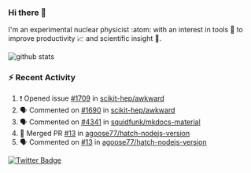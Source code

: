### Hi there 👋 

I'm an experimental nuclear physicist :atom: with an interest in tools :wrench: to improve productivity :chart_with_upwards_trend: and scientific insight :telescope:.

![github stats](https://github-readme-stats.vercel.app/api?username=agoose77&show_icons=true&hide_rank=true&hide_title=true&bg_color=30,e76445,904e95&text_color=efe3ec&icon_color=efe3ec)
<!--
**agoose77/agoose77** is a ✨ _special_ ✨ repository because its `README.md` (this file) appears on your GitHub profile.

Here are some ideas to get you started:

- 🔭 I’m currently working on ...
- 🌱 I’m currently learning ...
- 👯 I’m looking to collaborate on ...
- 🤔 I’m looking for help with ...
- 💬 Ask me about ...
- 📫 How to reach me: ...
- 😄 Pronouns: ...
- ⚡ Fun fact: ...
-->

### :zap: Recent Activity
<!--START_SECTION:activity-->
1. ❗️ Opened issue [#1709](https://github.com/scikit-hep/awkward/issues/1709) in [scikit-hep/awkward](https://github.com/scikit-hep/awkward)
2. 🗣 Commented on [#1690](https://github.com/scikit-hep/awkward/issues/1690) in [scikit-hep/awkward](https://github.com/scikit-hep/awkward)
3. 🗣 Commented on [#4341](https://github.com/squidfunk/mkdocs-material/issues/4341) in [squidfunk/mkdocs-material](https://github.com/squidfunk/mkdocs-material)
4. 🎉 Merged PR [#13](https://github.com/agoose77/hatch-nodejs-version/pull/13) in [agoose77/hatch-nodejs-version](https://github.com/agoose77/hatch-nodejs-version)
5. 🗣 Commented on [#13](https://github.com/agoose77/hatch-nodejs-version/issues/13) in [agoose77/hatch-nodejs-version](https://github.com/agoose77/hatch-nodejs-version)
<!--END_SECTION:activity-->


[![Twitter Badge](https://img.shields.io/twitter/follow/agoose77?style=flat-square&logo=Twitter&logoColor=white&color=cornflowerblue)](https://twitter.com/agoose77)
